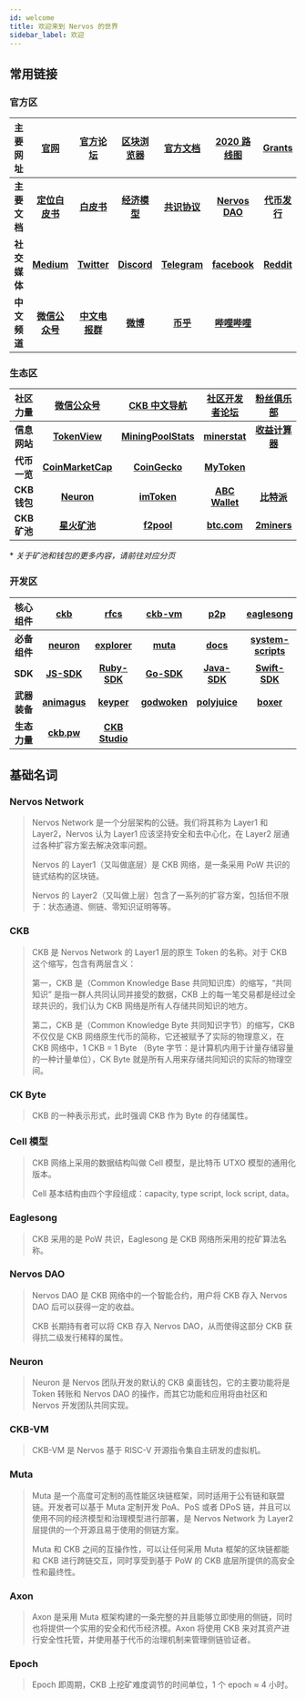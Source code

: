 ```yaml
---
id: welcome
title: 欢迎来到 Nervos 的世界
sidebar_label: 欢迎
---
```


## 常用链接

### 官方区

|主要网址|[官网](https://www.nervos.org/)|[官方论坛](https://talk.nervos.org/)|[区块浏览器](https://explorer.nervos.org/)|[官方文档](https://docs.nervos.org/)|[2020 路线图](https://www.nervos.org/roadmap-2020/)|[Grants](https://www.nervos.org/grants/)|[水龙头](https://faucet.nervos.org/)|
|:---:|:---:|:---:|:---:|:---:|:---:|:---:|:---:|
|**主要文档**|[**定位白皮书**](../docs/rfcs/0001-positioning/0001-positioning.zh.md)|[**白皮书**](../docs/rfcs/0002-ckb/0002-ckb.zh.md)|[**经济模型**](../docs/rfcs/0015-ckb-cryptoeconomics/0015-ckb-cryptoeconomics.zh.md)|[**共识协议**](../docs/rfcs/0020-ckb-consensus-protocol/0020-ckb-consensus-protocol.zh.md)|[**Nervos DAO**](../docs/rfcs/0023-dao-deposit-withdraw/0023-dao-deposit-withdraw.zh.md)|[**代币发行**](https://medium.com/nervosnetwork/nervos-ckb-official-public-sale-announcement-431438f4cc39)|
|**社交媒体**|[**Medium**](https://medium.com/nervosnetwork)|[**Twitter**](https://twitter.com/NervosNetwork)|[**Discord**](https://discord.gg/uWGUUpw )|[**Telegram**](https://t.me/NervosNetwork)|[**facebook**](https://www.facebook.com/theNervosNetwork)|[**Reddit**](https://www.reddit.com/r/NervosNetwork/)|[**YouTube**](https://www.youtube.com/channel/UCONuJGdMzUY0Y6jrPBOzH7A)|
|**中文频道**|[**微信公众号**](https://mp.weixin.qq.com/s/-eG55_dKUNOE7EPQVEWbfQ)|[**中文电报群**](https://t.me/NervosNetworkcn)|[**微博**](https://weibo.com/u/6567942334?from=feed&loc=at&nick=NervosNetwork)|[**币乎**](https://bihu.com/people/1092603)|[**哔哩哔哩**](https://space.bilibili.com/383134877)|

### 生态区

|社区力量|[微信公众号](https://mp.weixin.qq.com/s/UE1Ott9wBtiCu7mgVgV-hw)|[CKB 中文导航](https://www.ckb123.com/)|[社区开发者论坛](https://community.ckb.dev/)|[粉丝俱乐部](https://nervosfans.club/)|
|:---:|:---:|:---:|:---:|:---:|
|**信息网站**|[**TokenView**](https://ckb.tokenview.com/cn/)|[**MiningPoolStats**](https://miningpoolstats.stream/nervos)|[**minerstat**](https://minerstat.com/coin/ckb)|[**收益计算器**](https://ckb.gold/)|
|**代币一览**|[**CoinMarketCap**](https://coinmarketcap.com/currencies/nervos-network/)|[**CoinGecko**](https://www.coingecko.com/zh-tw/%E6%95%B8%E5%AD%97%E8%B2%A8%E5%B9%A3/nervos-network)|[**MyToken**](https://www.mytokencap.com/currency/ckb/821726406)||
|**CKB 钱包**|[**Neuron**](https://github.com/nervosnetwork/neuron/releases)|[**imToken**](https://token.im/)|[**ABC Wallet**](https://abcwallet.com/)|[**比特派**](https://bitpie.com/)|
|**CKB 矿池**|[**星火矿池**](https://www.sparkpool.com/token/CKB)|[**f2pool**](https://www.f2pool.com/)|[**btc.com**](https://pool.btc.com/)|[**2miners**](https://ckb.2miners.com/)|

\* *关于矿池和钱包的更多内容，请前往对应分页*

### 开发区

|核心组件|[ckb](https://github.com/nervosnetwork/ckb)|[rfcs](https://github.com/nervosnetwork/rfcs)|[ckb-vm](https://github.com/nervosnetwork/ckb-vm)|[p2p](https://github.com/nervosnetwork/p2p)|[eaglesong](https://github.com/nervosnetwork/eaglesong)|[ckb-cli](https://github.com/nervosnetwork/ckb-cli)|
|:---:|:---:|:---:|:---:|:---:|:---:|:---:|
|**必备组件**|[**neuron**](https://github.com/nervosnetwork/neuron)|[**explorer**](https://github.com/nervosnetwork/ckb-explorer)|[**muta**](https://github.com/nervosnetwork/muta)|[**docs**](https://github.com/nervosnetwork/docs)|[**system-scripts**](https://github.com/nervosnetwork/ckb-system-scripts)|[**overlord**](https://github.com/nervosnetwork/overlord)|
|**SDK**|[**JS-SDK**](https://github.com/nervosnetwork/ckb-sdk-js)|[**Ruby-SDK**](https://github.com/nervosnetwork/ckb-sdk-ruby)|[**Go-SDK**](https://github.com/ququzone/ckb-sdk-go)|[**Java-SDK**](https://github.com/nervosnetwork/ckb-sdk-java)|[**Swift-SDK**](https://github.com/ashchan/ckb-sdk-swift)
|**武器装备**|[**animagus**](https://github.com/xxuejie/animagus)|[**keyper**](https://github.com/ququzone/keyper)|[**godwoken**](https://github.com/jjyr/godwoken)|[**polyjuice**](https://github.com/nervosnetwork/polyjuice)|[**boxer**](https://github.com/xxuejie/ckb-boxer)|
|**生态力量**|[**ckb.pw**](https://github.com/lay2dev/ckb.pw)|[**CKB Studio**](https://github.com/ObsidianLabs/CKB-Studio-Releases)|

## 基础名词

### Nervos Network

> Nervos Network 是一个分层架构的公链。我们将其称为 Layer1 和 Layer2，Nervos 认为 Layer1 应该坚持安全和去中心化，在 Layer2 层通过各种扩容方案去解决效率问题。
>
> Nervos 的 Layer1（又叫做底层）是 CKB 网络，是一条采用 PoW 共识的链式结构的区块链。
>
> Nervos 的 Layer2（又叫做上层）包含了一系列的扩容方案，包括但不限于：状态通道、侧链、零知识证明等等。

### CKB

> CKB 是 Nervos Network 的 Layer1 层的原生 Token 的名称。对于 CKB 这个缩写，包含有两层含义：
>
> 第一，CKB 是（Common Knowledge Base 共同知识库）的缩写，“共同知识” 是指一群人共同认同并接受的数据，CKB 上的每一笔交易都是经过全球共识的，我们认为 CKB 网络是所有人存储共同知识的地方。
>
> 第二，CKB 是（Common Knowledge Byte 共同知识字节）的缩写，CKB 不仅仅是 CKB 网络原生代币的简称，它还被赋予了实际的物理意义，在 CKB 网络中，1 CKB = 1 Byte （Byte 字节：是计算机内用于计量存储容量的一种计量单位），CK Byte 就是所有人用来存储共同知识的实际的物理空间。

### CK Byte
> CKB 的一种表示形式，此时强调 CKB 作为 Byte 的存储属性。

### Cell 模型
> CKB 网络上采用的数据结构叫做 Cell 模型，是比特币 UTXO 模型的通用化版本。
>
> Cell 基本结构由四个字段组成：capacity, type script, lock script, data。

### Eaglesong
> CKB 采用的是 PoW 共识，Eaglesong 是 CKB 网络所采用的挖矿算法名称。

### Nervos DAO
> Nervos DAO 是 CKB 网络中的一个智能合约，用户将 CKB 存入 Nervos DAO 后可以获得一定的收益。
>
> CKB 长期持有者可以将 CKB 存入 Nervos DAO，从而使得这部分 CKB 获得抗二级发行稀释的属性。

### Neuron
> Neuron 是 Nervos 团队开发的默认的 CKB 桌面钱包，它的主要功能将是 Token 转账和 Nervos DAO 的操作，而其它功能和应用将由社区和 Nervos 开发团队共同实现。

### CKB-VM
> CKB-VM 是 Nervos 基于 RISC-V 开源指令集自主研发的虚拟机。

### Muta
> Muta 是一个高度可定制的高性能区块链框架，同时适用于公有链和联盟链。开发者可以基于 Muta 定制开发 PoA、PoS 或者 DPoS 链，并且可以使用不同的经济模型和治理模型进行部署，是 Nervos Network 为 Layer2 层提供的一个开源且易于使用的侧链方案。
>
> Muta 和 CKB 之间的互操作性，可以让任何采用 Muta 框架的区块链都能和 CKB 进行跨链交互，同时享受到基于 PoW 的 CKB 底层所提供的高安全性和最终性。

### Axon
> Axon 是采用 Muta 框架构建的一条完整的并且能够立即使用的侧链，同时也将提供一个实用的安全和代币经济模。Axon 将使用 CKB 来对其资产进行安全性托管，并使用基于代币的治理机制来管理侧链验证者。


### Epoch
> Epoch 即周期，CKB 上挖矿难度调节的时间单位，1 个 epoch ≈ 4 小时。

